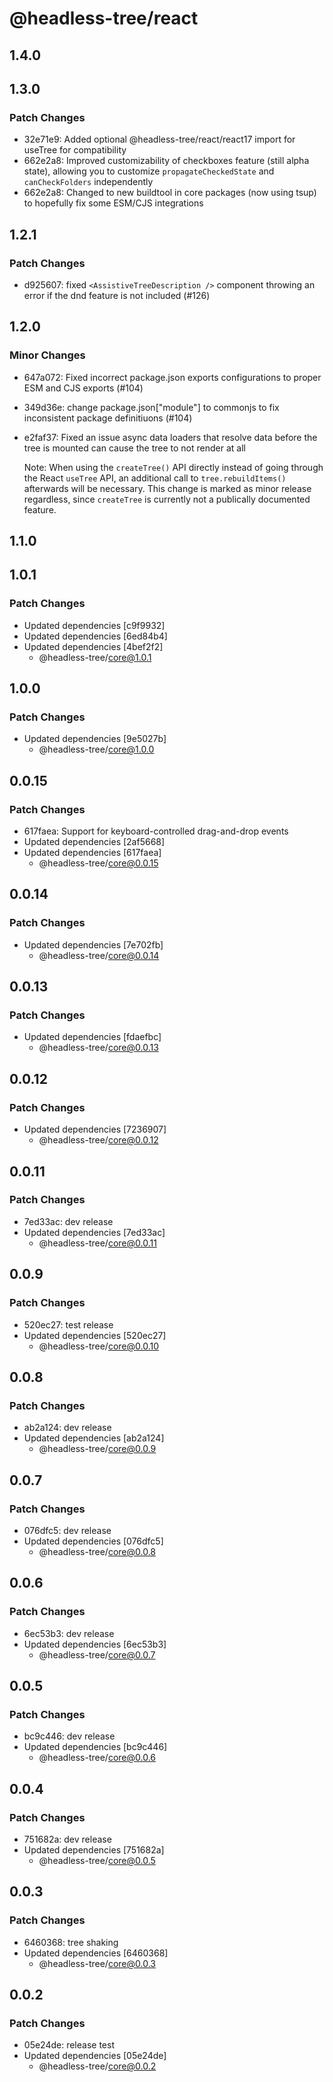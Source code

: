 # @headless-tree/react

## 1.4.0

## 1.3.0

### Patch Changes

- 32e71e9: Added optional @headless-tree/react/react17 import for useTree for compatibility
- 662e2a8: Improved customizability of checkboxes feature (still alpha state), allowing you to customize `propagateCheckedState` and `canCheckFolders` independently
- 662e2a8: Changed to new buildtool in core packages (now using tsup) to hopefully fix some ESM/CJS integrations

## 1.2.1

### Patch Changes

- d925607: fixed `<AssistiveTreeDescription />` component throwing an error if the dnd feature is not included (#126)

## 1.2.0

### Minor Changes

- 647a072: Fixed incorrect package.json exports configurations to proper ESM and CJS exports (#104)
- 349d36e: change package.json["module"] to commonjs to fix inconsistent package definitiuons (#104)
- e2faf37: Fixed an issue async data loaders that resolve data before the tree is mounted can cause the tree to not render at all

  Note: When using the `createTree()` API directly instead of going through the React `useTree` API, an additional call
  to `tree.rebuildItems()` afterwards will be necessary. This change is marked as minor release regardless, since `createTree` is
  currently not a publically documented feature.

## 1.1.0

## 1.0.1

### Patch Changes

- Updated dependencies [c9f9932]
- Updated dependencies [6ed84b4]
- Updated dependencies [4bef2f2]
  - @headless-tree/core@1.0.1

## 1.0.0

### Patch Changes

- Updated dependencies [9e5027b]
  - @headless-tree/core@1.0.0

## 0.0.15

### Patch Changes

- 617faea: Support for keyboard-controlled drag-and-drop events
- Updated dependencies [2af5668]
- Updated dependencies [617faea]
  - @headless-tree/core@0.0.15

## 0.0.14

### Patch Changes

- Updated dependencies [7e702fb]
  - @headless-tree/core@0.0.14

## 0.0.13

### Patch Changes

- Updated dependencies [fdaefbc]
  - @headless-tree/core@0.0.13

## 0.0.12

### Patch Changes

- Updated dependencies [7236907]
  - @headless-tree/core@0.0.12

## 0.0.11

### Patch Changes

- 7ed33ac: dev release
- Updated dependencies [7ed33ac]
  - @headless-tree/core@0.0.11

## 0.0.9

### Patch Changes

- 520ec27: test release
- Updated dependencies [520ec27]
  - @headless-tree/core@0.0.10

## 0.0.8

### Patch Changes

- ab2a124: dev release
- Updated dependencies [ab2a124]
  - @headless-tree/core@0.0.9

## 0.0.7

### Patch Changes

- 076dfc5: dev release
- Updated dependencies [076dfc5]
  - @headless-tree/core@0.0.8

## 0.0.6

### Patch Changes

- 6ec53b3: dev release
- Updated dependencies [6ec53b3]
  - @headless-tree/core@0.0.7

## 0.0.5

### Patch Changes

- bc9c446: dev release
- Updated dependencies [bc9c446]
  - @headless-tree/core@0.0.6

## 0.0.4

### Patch Changes

- 751682a: dev release
- Updated dependencies [751682a]
  - @headless-tree/core@0.0.5

## 0.0.3

### Patch Changes

- 6460368: tree shaking
- Updated dependencies [6460368]
  - @headless-tree/core@0.0.3

## 0.0.2

### Patch Changes

- 05e24de: release test
- Updated dependencies [05e24de]
  - @headless-tree/core@0.0.2
